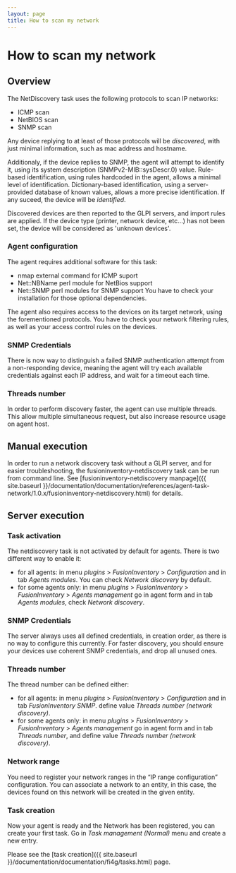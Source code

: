 ```yaml
---
layout: page
title: How to scan my network
---
```


# How to scan my network

## Overview

The NetDiscovery task uses the following protocols to scan IP networks:

* ICMP scan
* NetBIOS scan
* SNMP scan

Any device replying to at least of those protocols will be *discovered*, with
just minimal information, such as mac address and hostname.

Additionaly, if the device replies to SNMP, the agent will attempt to identify
it, using its system description (SNMPv2-MIB::sysDescr.0) value. Rule-based
identification, using rules hardcoded in the agent, allows a minimal level of
identification. Dictionary-based identification, using a server-provided
database of known values, allows a more precise identification. If any suceed,
the device will be *identified*.

Discovered devices are then reported to the GLPI servers, and import rules are
applied.  If the device type (printer, network device, etc...) has not been
set, the device will be considered as 'unknown devices'.

### Agent configuration

The agent requires additional software for this task:

* nmap external command for ICMP suport
* Net::NBName perl module for NetBios support
* Net::SNMP perl modules for SNMP support
You have to check your installation for those optional dependencies.

The agent also requires access to the devices on its target network, using the
forementioned protocols. You have to check your network filtering rules, as
well as your access control rules on the devices.

### SNMP Credentials

There is now way to distinguish a failed SNMP authentication attempt from a
non-responding device, meaning the agent will try each available credentials
against each IP address, and wait for a timeout each time.

### Threads number

In order to perform discovery faster, the agent can use multiple threads. This
allow multiple simultaneous request, but also increase resource usage on agent
host.

## Manual execution

In order to run a network discovery task without a GLPI server, and for easier
troubleshooting, the fusioninventory-netdiscovery task can be run from command
line. See [fusioninventory-netdiscovery manpage]({{ site.baseurl }}/documentation/documentation/references/agent-task-network/1.0.x/fusioninventory-netdiscovery.html) for
details.

## Server execution

### Task activation

The netdiscovery task is not activated by default for agents. There is two
different way to enable it:

* for all agents: in menu _plugins_ > _FusionInventory_ > _Configuration_ and in tab _Agents modules_.
  You can check _Network discovery_ by default.
* for some agents only: in menu _plugins_ > _FusionInventory_ > _FusionInventory_ > _Agents management_
  go in agent form and in tab _Agents modules_, check _Network discovery_.

### SNMP Credentials

The server always uses all defined credentials, in creation order, as there is
no way to configure this currently. For faster discovery, you should ensure
your devices use coherent SNMP credentials, and drop all unused ones.

### Threads number

The thread number can be defined either:

* for all agents: in menu _plugins_ > _FusionInventory_ > _Configuration_ and in tab _FusionInventory SNMP_. define value _Threads number (network discovery)_. 
* for some agents only: in menu _plugins_ > _FusionInventory_ > _FusionInventory_ > _Agents management_ go in agent form and in tab _Threads number_, and define value _Threads number (network discovery)_.

### Network range

You need to register your network ranges in the “IP range configuration”
configuration. You can associate a network to an entity, in this case, the
devices found on this network will be created in the given entity.

### Task creation

Now your agent is ready and the Network has been registered, you can create
your first task. Go in _Task management (Normal)_ menu and create a new entry.

Please see the [task creation]({{ site.baseurl }}/documentation/documentation/fi4g/tasks.html) page.
